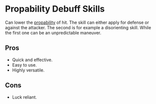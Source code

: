 # Propability Debuff Skills
Can lower the [propability](../Rules4v3/Positioning_and_Propability.md/#propability-hit-dice) of hit.
The skill can either apply for defense or against the attacker.
The second is for example a disorienting skill.
While the first one can be an unpredictable maneuver.
## Pros
- Quick and effective.
- Easy to use.
- Highly versatile.
## Cons
- Luck reliant.